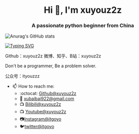 <h1 align="center">Hi 👋, I'm xuyouz2z</h1>
<h3 align="center">A passionate python beginner from China</h3>

![Anurag's GitHub stats](https://github-readme-stats.vercel.app/api?username=xuyouz2z&show_icons=true&theme=tokyonight)

<a href="https://git.io/typing-svg"><img src="https://readme-typing-svg.herokuapp.com?font=Fira+Code&size=22&pause=1000&width=435&lines=Name:China+boy" alt="Typing SVG" /></a>

Github：xuyouz2z
微博、知乎、B站：xuyouz2z

Don't be a programmer, Be a problem solver.

公众号：ityouzzz

- 📫 How to reach me:
    - :octocat: [Github@xuyouz2z](https://github.com/xuyouz2z)
    - :email: [xubaibai922@gmail.com](mailto:xubaibai922@gmail.com)
    - :tv: [Bilibili@xuyouz2z](https://space.bilibili.com/20361156)
    - :tv: [Youtube@xuyouz2z](https://www.youtube.com/channel/UC7S84dID2iBJJ89aQrQBGww)
    - :camera:[Instagram@itgoyo](https://www.instagram.com/xuyouz2z/)
    - :bird:[twitter@itgoyo](https://twitter.com/xuyouz1/)

